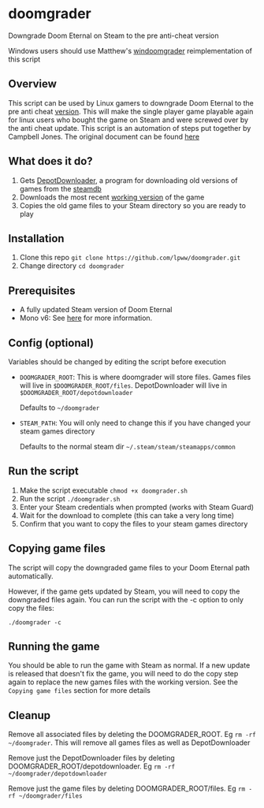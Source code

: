 # doomgrader
Downgrade Doom Eternal on Steam to the pre anti-cheat version

Windows users should use Matthew's [windoomgrader](https://github.com/mjsonofharry/windoomgrader) reimplementation of this script

## Overview
This script can be used by Linux gamers to downgrade Doom Eternal to the pre anti
cheat [version](https://steamdb.info/patchnotes/4811158/). This will make the single player game playable again for linux
users who bought the game on Steam and were screwed over by the anti cheat update. This script
is an automation of steps put together by Campbell Jones. The original document can be
found
[here](https://docs.google.com/document/d/1iugtqVUuG8TsnZyRzBV-QamdbygdSEGJzOSkDFGpgJU/edit)


## What does it do?

1. Gets [DepotDownloader](https://github.com/SteamRE/DepotDownloader), a program for downloading old versions of games from the [steamdb](https://steamdb.info)
2. Downloads the most recent [working version](https://steamdb.info/patchnotes/4811158/) of the game
3. Copies the old game files to your Steam directory so you are ready to play

## Installation

1. Clone this repo `git clone https://github.com/lpww/doomgrader.git`
2. Change directory `cd doomgrader`

## Prerequisites

- A fully updated Steam version of Doom Eternal
- Mono v6: See [here](https://wiki.archlinux.org/index.php/Mono) for more information.

## Config (optional)

Variables should be changed by editing the script before execution

- `DOOMGRADER_ROOT`: This is where doomgrader will store files. Games files will live in `$DOOMGRADER_ROOT/files`. DepotDownloader will live in `$DOOMGRADER_ROOT/depotdownloader`

  Defaults to `~/doomgrader`
- `STEAM_PATH`: You will only need to change this if you have changed your steam games directory

  Defaults to the normal steam dir `~/.steam/steam/steamapps/common`

## Run the script

1. Make the script executable `chmod +x doomgrader.sh`
2. Run the script `./doomgrader.sh`
3. Enter your Steam credentials when prompted (works with Steam Guard)
4. Wait for the download to complete (this can take a very long time)
5. Confirm that you want to copy the files to your steam games directory

## Copying game files

The script will copy the downgraded game files to your Doom Eternal path
automatically.

However, if the game gets updated by Steam, you will need to copy the downgraded files
again. You can run the script with the -c option to only copy the files:

`./doomgrader -c`

## Running the game

You should be able to run the game with Steam as normal. If a new update is
released that doesn't fix the game, you will need to do the copy step again to
replace the new games files with the working version. See the `Copying game
files` section for more details

## Cleanup

Remove all associated files by deleting the DOOMGRADER_ROOT. Eg `rm -rf ~/doomgrader`. This will remove all games files as well as DepotDownloader

Remove just the DepotDownloader files by deleting DOOMGRADER_ROOT/depotdownloader. Eg `rm -rf ~/doomgrader/depotdownloader`

Remove just the game files by deleting DOOMGRADER_ROOT/files. Eg `rm -rf ~/doomgrader/files`
